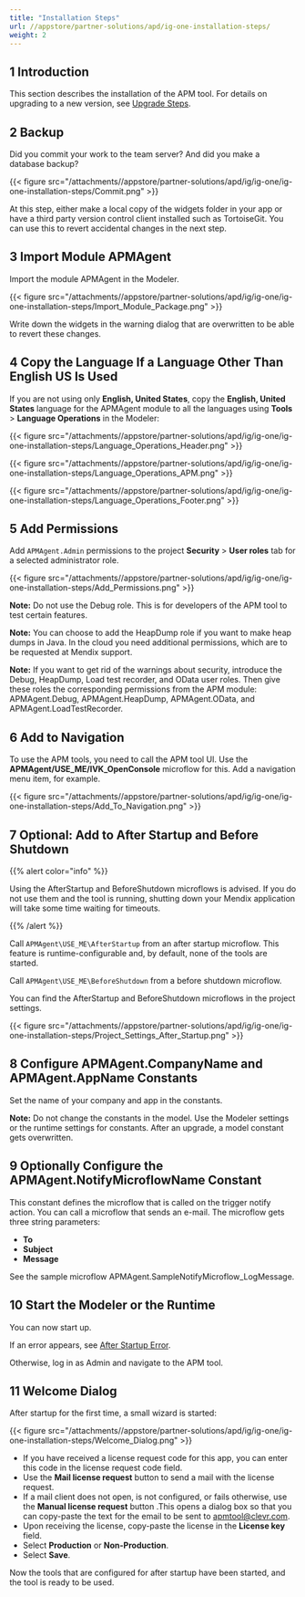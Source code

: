```yaml
---
title: "Installation Steps"
url: //appstore/partner-solutions/apd/ig-one-installation-steps/
weight: 2
---
```


## 1 Introduction

This section describes the installation of the APM tool. For details on upgrading to a new version, see [Upgrade Steps](//appstore/partner-solutions/apd/ig-one-upgrade-steps/).

## 2 Backup

Did you commit your work to the team server? And did you make a database backup?

{{< figure src="/attachments//appstore/partner-solutions/apd/ig/ig-one/ig-one-installation-steps/Commit.png" >}}

At this step, either make a local copy of the widgets folder in your app or have a third party version control client installed such as TortoiseGit. You can use this to revert accidental changes in the next step.

## 3 Import Module APMAgent

Import the module APMAgent in the Modeler.

{{< figure src="/attachments//appstore/partner-solutions/apd/ig/ig-one/ig-one-installation-steps/Import_Module_Package.png" >}}

Write down the widgets in the warning dialog that are overwritten to be able to revert these changes.

## 4 Copy the Language If a Language Other Than English US Is Used

If you are not using only **English, United States**, copy the **English, United States** language for the APMAgent module to all the languages using **Tools** > **Language Operations** in the Modeler:

{{< figure src="/attachments//appstore/partner-solutions/apd/ig/ig-one/ig-one-installation-steps/Language_Operations_Header.png" >}}

{{< figure src="/attachments//appstore/partner-solutions/apd/ig/ig-one/ig-one-installation-steps/Language_Operations_APM.png" >}}

{{< figure src="/attachments//appstore/partner-solutions/apd/ig/ig-one/ig-one-installation-steps/Language_Operations_Footer.png" >}}

## 5 Add Permissions

Add `APMAgent.Admin` permissions to the project **Security** > **User roles** tab for a selected administrator role.

{{< figure src="/attachments//appstore/partner-solutions/apd/ig/ig-one/ig-one-installation-steps/Add_Permissions.png" >}}

**Note:** Do not use the Debug role. This is for developers of the APM tool to test certain features.

**Note:** You can choose to add the HeapDump role if you want to make heap dumps in Java. In the cloud you need additional permissions, which are to be requested at Mendix support.

**Note:** If you want to get rid of the warnings about security, introduce the Debug, HeapDump, Load test recorder, and OData user roles. Then give these roles the corresponding permissions from the APM module: APMAgent.Debug, APMAgent.HeapDump, APMAgent.OData, and APMAgent.LoadTestRecorder.

## 6 Add to Navigation

To use the APM tools, you need to call the APM tool UI. Use the **APMAgent/USE_ME/IVK_OpenConsole** microflow for this. Add a navigation menu item, for example.

{{< figure src="/attachments//appstore/partner-solutions/apd/ig/ig-one/ig-one-installation-steps/Add_To_Navigation.png" >}}

## 7 Optional: Add to After Startup and Before Shutdown

{{% alert color="info" %}}

Using the AfterStartup and BeforeShutdown microflows is advised. If you do not use them and the tool is running, shutting down your Mendix application will take some time waiting for timeouts.

{{% /alert %}}

Call `APMAgent\USE_ME\AfterStartup` from an after startup microflow. This feature is runtime-configurable and, by default, none of the tools are started.

Call `APMAgent\USE_ME\BeforeShutdown` from a before shutdown microflow.

You can find the AfterStartup and BeforeShutdown microflows in the project settings.

{{< figure src="/attachments//appstore/partner-solutions/apd/ig/ig-one/ig-one-installation-steps/Project_Settings_After_Startup.png" >}}

## 8 Configure APMAgent.CompanyName and APMAgent.AppName Constants

Set the name of your company and app in the constants. 

**Note:** Do not change the constants in the model. Use the Modeler settings or the runtime settings for constants. After an upgrade, a model constant gets overwritten.

## 9 Optionally Configure the APMAgent.NotifyMicroflowName Constant

This constant defines the microflow that is called on the trigger notify action. You can call a microflow that sends an e-mail. The microflow gets three string parameters:

* **To**
* **Subject**
* **Message**

See the sample microflow APMAgent.SampleNotifyMicroflow_LogMessage.

## 10 Start the Modeler or the Runtime

You can now start up.

If an error appears, see [After Startup Error](//appstore/partner-solutions/apd/ig-one-after-startup-error/).

Otherwise, log in as Admin and navigate to the APM tool.

## 11 Welcome Dialog

After startup for the first time, a small wizard is started:

{{< figure src="/attachments//appstore/partner-solutions/apd/ig/ig-one/ig-one-installation-steps/Welcome_Dialog.png" >}}

* If you have received a license request code for this app, you can enter this code in the license request code field.   
* Use the **Mail license request** button to send a mail with the license request.
* If a mail client does not open, is not configured, or fails otherwise, use the **Manual license request** button .This opens a dialog box so that you can copy-paste the text for the email to be sent to [apmtool@clevr.com](mailto:apmtool@clevr.com).
* Upon receiving the license, copy-paste the license in the **License key** field.
* Select **Production** or **Non-Production**.
* Select **Save**.

Now the tools that are configured for after startup have been started, and the tool is ready to be used.
